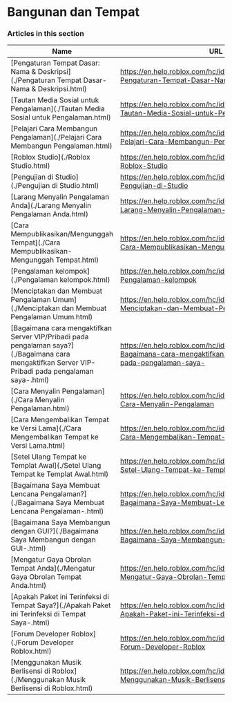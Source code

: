 # Bangunan dan Tempat  
### Articles in this section
Name|URL
-|-
[Pengaturan Tempat Dasar: Nama & Deskripsi](./Pengaturan Tempat Dasar- Nama & Deskripsi.html) |https://en.help.roblox.com/hc/id/articles/203314030-Pengaturan-Tempat-Dasar-Nama-Deskripsi
[Tautan Media Sosial untuk Pengalaman](./Tautan Media Sosial untuk Pengalaman.html) |https://en.help.roblox.com/hc/id/articles/360000910966-Tautan-Media-Sosial-untuk-Pengalaman
[Pelajari Cara Membangun Pengalaman](./Pelajari Cara Membangun Pengalaman.html) |https://en.help.roblox.com/hc/id/articles/203625344-Pelajari-Cara-Membangun-Pengalaman
[Roblox Studio](./Roblox Studio.html) |https://en.help.roblox.com/hc/id/articles/203313860-Roblox-Studio
[Pengujian di Studio](./Pengujian di Studio.html) |https://en.help.roblox.com/hc/id/articles/203313870-Pengujian-di-Studio
[Larang Menyalin Pengalaman Anda](./Larang Menyalin Pengalaman Anda.html) |https://en.help.roblox.com/hc/id/articles/203313940-Larang-Menyalin-Pengalaman-Anda
[Cara Mempublikasikan/Mengunggah Tempat](./Cara Mempublikasikan-Mengunggah Tempat.html) |https://en.help.roblox.com/hc/id/articles/203313890-Cara-Mempublikasikan-Mengunggah-Tempat
[Pengalaman kelompok](./Pengalaman kelompok.html) |https://en.help.roblox.com/hc/id/articles/203313760-Pengalaman-kelompok
[Menciptakan dan Membuat Pengalaman Umum](./Menciptakan dan Membuat Pengalaman Umum.html) |https://en.help.roblox.com/hc/id/articles/203313950-Menciptakan-dan-Membuat-Pengalaman-Umum
[Bagaimana cara mengaktifkan Server VIP/Pribadi pada pengalaman saya?](./Bagaimana cara mengaktifkan Server VIP-Pribadi pada pengalaman saya-.html) |https://en.help.roblox.com/hc/id/articles/360000781023-Bagaimana-cara-mengaktifkan-Server-VIP-Pribadi-pada-pengalaman-saya-
[Cara Menyalin Pengalaman](./Cara Menyalin Pengalaman.html) |https://en.help.roblox.com/hc/id/articles/203313900-Cara-Menyalin-Pengalaman
[Cara Mengembalikan Tempat ke Versi Lama](./Cara Mengembalikan Tempat ke Versi Lama.html) |https://en.help.roblox.com/hc/id/articles/203313850-Cara-Mengembalikan-Tempat-ke-Versi-Lama
[Setel Ulang Tempat ke Templat Awal](./Setel Ulang Tempat ke Templat Awal.html) |https://en.help.roblox.com/hc/id/articles/203313920-Setel-Ulang-Tempat-ke-Templat-Awal
[Bagaimana Saya Membuat Lencana Pengalaman?](./Bagaimana Saya Membuat Lencana Pengalaman-.html) |https://en.help.roblox.com/hc/id/articles/203313650-Bagaimana-Saya-Membuat-Lencana-Pengalaman-
[Bagaimana Saya Membangun dengan GUI?](./Bagaimana Saya Membangun dengan GUI-.html) |https://en.help.roblox.com/hc/id/articles/203313960-Bagaimana-Saya-Membangun-dengan-GUI-
[Mengatur Gaya Obrolan Tempat Anda](./Mengatur Gaya Obrolan Tempat Anda.html) |https://en.help.roblox.com/hc/id/articles/360019904552-Mengatur-Gaya-Obrolan-Tempat-Anda
[Apakah Paket ini Terinfeksi di Tempat Saya?](./Apakah Paket ini Terinfeksi di Tempat Saya-.html) |https://en.help.roblox.com/hc/id/articles/203312920-Apakah-Paket-ini-Terinfeksi-di-Tempat-Saya-
[Forum Developer Roblox](./Forum Developer Roblox.html) |https://en.help.roblox.com/hc/id/articles/360000240223-Forum-Developer-Roblox
[Menggunakan Musik Berlisensi di Roblox](./Menggunakan Musik Berlisensi di Roblox.html) |https://en.help.roblox.com/hc/id/articles/360000927163-Menggunakan-Musik-Berlisensi-di-Roblox